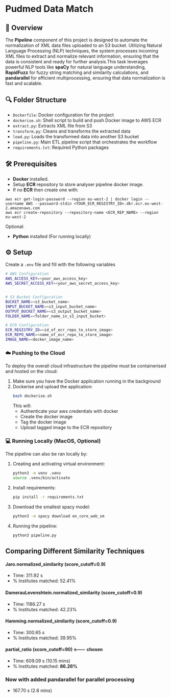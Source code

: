 # Pudmed Data Match

## 🌟 Overview

The **Pipeline** component of this project is designed to automate the normalization of XML data files uploaded to an S3 bucket. Utilizing Natural Language Processing (NLP) techniques, the system processes incoming XML files to extract and normalize relevant information, ensuring that the data is consistent and ready for further analysis.This task leverages powerful NLP tools like **spaCy** for natural language understanding, **RapidFuzz** for fuzzy string matching and similarity calculations, and **pandarallel** for efficient multiprocessing, ensuring that data normalization is fast and scalable.


## 🔍 Folder Structure

- `Dockerfile`: Docker configuration for the project
- `dockerise.sh`: Shell script to build and push Docker image to AWS ECR
- `extract.py`: Extracts XML file from S3
- `transform.py`: Cleans and transforms the extracted data
- `load.py`: Loads the transformed data into another S3 bucket
- `pipeline.py`: Main ETL pipeline script that orchestrates the workflow
- `requirements.txt`: Required Python packages

## 🛠️ Prerequisites
- **Docker** installed.
- Setup **ECR** repository to store analyser pipeline docker image.  
- If no **ECR** then create one with:
```
aws ecr get-login-password --region eu-west-2 | docker login --username AWS --password-stdin <YOUR_ECR_REGISTRY_ID>.dkr.ecr.eu-west-2.amazonaws.com
aws ecr create-repository --repository-name <ECR_REP_NAME> --region eu-west-2
```

Optional:
- **Python** installed (For running locally)

## ⚙️ Setup 
Create a `.env` file and fill with the following variables
```bash
# AWS Configuration
AWS_ACCESS_KEY=<your_aws_access_key>
AWS_SECRET_ACCESS_KEY=<your_aws_secret_access_key>


# S3 Bucket Configuration
BUCKET_NAME=<s3_bucket_name>
INPUT_BUCKET_NAME=<s3_input_bucket_name>
OUTPUT_BUCKET_NAME=<s3_output_bucket_name>
FOLDER_NAME=<folder_name_in_s3_input_bucket>

# ECR Configuration
ECR_REGISTRY_ID=<id_of_ecr_repo_to_store_image>
ECR_REPO_NAME=<name_of_ecr_repo_to_store_image>
IMAGE_NAME=<docker_image_name>
```

### ☁️ Pushing to the Cloud
To deploy the overall cloud infrastructure the pipeline must be containerised and hosted on the cloud:

1. Make sure you have the Docker application running in the background
2. Dockerise and upload the application:
    ```bash
    bash dockerise.sh
    ```
    This will:
    - Authenticate your aws credentials with docker
    - Create the docker image
    - Tag the docker image
    - Upload tagged image to the ECR repository

### 💻 Running Locally (MacOS, **Optional**)
The pipeline can also be ran locally by:

1. Creating and activating virtual environment:
    ```bash
    python3 -m venv .venv
    source .venv/bin/activate
    ```
2. Install requirements:
    ```bash
    pip install -r requirements.txt
    ```
3. Download the smallest spacy model:
    ```bash
    python3 -m spacy download en_core_web_sm
    ```
4. Running the pipeline:
    ```bash
    python3 pipeline.py
    ```


## Comparing Different Similarity Techniques

#### Jaro.normalized_similarity (score_cutoff=0.9)
- Time: 311.92 s 
- % Institutes matched: 52.41%

#### DamerauLevenshtein.normalized_similarity (score_cutoff=0.9)
- Time: 1186.27 s 
- % Institutes matched: 42.23%

#### Hamming.normalized_similarity (score_cutoff=0.9)
- Time: 300.65 s 
- % Institutes matched: 39.95%

#### partial_ratio (score_cutoff=90) <--- chosen
- Time: 609.09 s (10.15 mins)
- % Institutes matched: **86.26%**

### Now with added pandarallel for parallel processing
- 167.70 s (2.8 mins)

